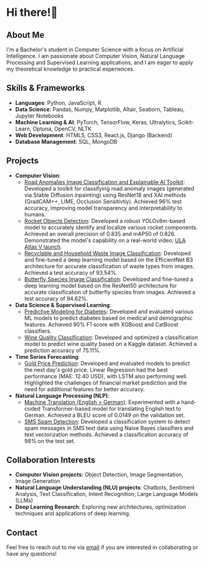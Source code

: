 # Hi there!👋

## About Me
I'm a Bachelor's student in Computer Science with a focus on Artificial Intelligence. I am passionate about Computer Vision, Natural Language Processing and Supervised Learning applications, and I am eager to apply my theoretical knowledge to practical experiences. 

## Skills & Frameworks
- **Languages**: Python, JavaScript, R
- **Data Science**: Pandas, Numpy, Matplotlib, Altair, Seaborn, Tableau, Jupyter Notebooks
- **Machine Learning & AI**: PyTorch, TensorFlow, Keras, Ultralytics, Scikit-Learn, Optuna, OpenCV, NLTK
- **Web Development**: HTML5, CSS3, React.js, Django (Backend)
- **Database Management**: SQL, MongoDB

## Projects
- **Computer Vision**:
  - [Road Anomalies Image Classification and Explainable AI Toolkit](https://github.com/Vaquita-AI/RoadAnomalyDetection): Developed a toolkit for classifying road anomaly images (generated via Stable Diffusion inpainting) using ResNet18 and XAI methods (GradCAM++, LIME, Occlusion Sensitivtiy). Achieved 96% test accuracy, improving model transparency and interpretability to humans.
  - [Rocket Objects Detection](https://github.com/Vaquita-AI/Rocket-Objects-Detection): Developed a robust YOLOv8m-based model to accurately identify and localize various rocket components. Achieved an overall precision of 0.835 and mAP50 of 0.826. Demonstrated the model's capability on a real-world video: [ULA Atlas V launch](https://www.youtube.com/watch?v=iVRCdFLpDaE).
  - [Recyclable and Household Waste Image Classification](https://github.com/Vaquita-AI/Recyclable-and-Household-Waste-Image-Classification): Developed and fine-tuned a deep learning model based on the EfficientNet B3 architecture for accurate classification of waste types from images. Achieved a test accuracy of 93.54%.
  - [Butterfly Species Image Classification](https://github.com/Vaquita-AI/Butterfly-Image-Classification): Developed and fine-tuned a deep learning model based on the ResNet50 architecture for accurate classification of butterfly species from images. Achieved a test accuracy of 94.62%.
- **Data Science & Supervised Learning**:
  - [Predictive Modeling for Diabetes](https://github.com/Vaquita-AI/Diabetes-Prediction): Developed and evaluated various ML models to predict diabetes based on medical and demographic features. Achieved 90% F1 score with XGBoost and CatBoost classifiers.
  - [Wine Quality Classification](https://github.com/Vaquita-AI/Wine-Quality-Classification): Developed and optimized a classification model to predict wine quality based on a Kaggle dataset. Achieved a prediction accuracy of 75.11%.
- **Time Series Forecasting**:
  - [Gold Price Prediction](https://github.com/Vaquita-AI/Gold-Price-Prediction): Developed and evaluated models to predict the next day's gold price. Linear Regression had the best performance (MAE: 12.40 USD), with LSTM also performing well. Highlighted the challenges of financial market prediction and the need for additional features for better accuracy.
- **Natural Language Processing (NLP)**:
  - [Machine Translation (English > German)](https://github.com/Vaquita-AI/Machine-Translation-EN-DE): Experimented with a hand-coded Transformer-based model for translating English text to German. Achieved a BLEU score of 0.0149 on the validation set.
  - [SMS Spam Detection](https://github.com/Vaquita-AI/SMS-Spam-Detection): Developed a classification system to detect spam messages in SMS text data using Naive Bayes classifiers and text vectorization methods. Achieved a classification accuracy of 98% on the test set.


## Collaboration Interests
- **Computer Vision projects**: Object Detection, Image Segmentation, Image Generation
- **Natural Language Understanding (NLU)  projects**: Chatbots, Sentiment Analysis, Text Classification, Intent Recognition, Large Language Models (LLMs)
- **Deep Learning Research**: Exploring new architectures, optimization techniques and applications of deep learning.

## Contact
Feel free to reach out to me via [email](mailto:zlomz19z@gmail.com) if you are interested in collaborating or have any questions!





